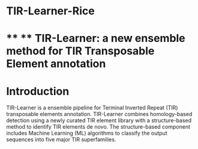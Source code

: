 # TIR-Learner-Rice
# ** ** TIR-Learner: a new ensemble method for TIR Transposable Element annotation
# Introduction
TIR-Learner is a ensemble pipeline for Terminal Inverted Repeat (TIR) transposable elements annotation.  TIR-Learner combines homology-based detection using a newly curated TIR element library with a structure-based method to identify TIR elements de novo.  The structure-based component includes Machine Learning (ML) algorithms to classify the output sequences into five major TIR superfamilies.
